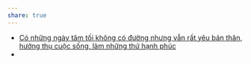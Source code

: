 ```yaml
---
share: true
---
```

- [Có những ngày tăm tối không có đường nhưng vẫn rất yêu bản thân, hưởng thụ cuộc sống, làm những thứ hạnh phúc](C%C3%B3%20nh%E1%BB%AFng%20ng%C3%A0y%20t%C4%83m%20t%E1%BB%91i%20kh%C3%B4ng%20c%C3%B3%20%C4%91%C6%B0%E1%BB%9Dng%20nh%C6%B0ng%20v%E1%BA%ABn%20r%E1%BA%A5t%20y%C3%AAu%20b%E1%BA%A3n%20th%C3%A2n,%20h%C6%B0%E1%BB%9Fng%20th%E1%BB%A5%20cu%E1%BB%99c%20s%E1%BB%91ng,%20l%C3%A0m%20nh%E1%BB%AFng%20th%E1%BB%A9%20h%E1%BA%A1nh%20ph%C3%BAc.md)
-
